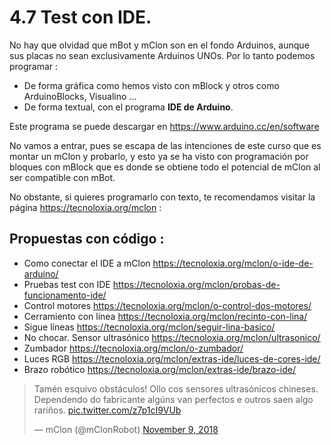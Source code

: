 # 4.7 Test con IDE.

No hay que olvidad que mBot y mClon son en el fondo Arduinos, aunque sus placas no sean exclusivamente Arduinos UNOs. Por lo tanto podemos programar :

* De forma gráfica como hemos visto con mBlock y otros como ArduinoBlocks, Visualino ...
* De forma textual, con el programa **IDE de Arduino**.

Este programa se puede descargar en https://www.arduino.cc/en/software

No vamos a entrar, pues se escapa de las intenciones de este curso que es montar un mClon y probarlo, y esto ya se ha visto con programación por bloques con mBlock que es donde se obtiene todo el potencial de mClon al ser compatible con mBot.

No obstante, si quieres programarlo con texto, te recomendamos visitar la página https://tecnoloxia.org/mclon :

## Propuestas con código :

* Como conectar el IDE a mClon https://tecnoloxia.org/mclon/o-ide-de-arduino/
* Pruebas test con IDE https://tecnoloxia.org/mclon/probas-de-funcionamento-ide/
* Control motores https://tecnoloxia.org/mclon/o-control-dos-motores/
* Cerramiento con línea https://tecnoloxia.org/mclon/recinto-con-lina/
* Sigue líneas https://tecnoloxia.org/mclon/seguir-lina-basico/
* No chocar. Sensor ultrasónico https://tecnoloxia.org/mclon/ultrasonico/
* Zumbador https://tecnoloxia.org/mclon/o-zumbador/
* Luces RGB https://tecnoloxia.org/mclon/extras-ide/luces-de-cores-ide/
* Brazo robótico https://tecnoloxia.org/mclon/extras-ide/brazo-ide/

<blockquote class="twitter-tweet"><p lang="es" dir="ltr">Tamén esquivo obstáculos! Ollo cos sensores ultrasónicos chineses. Dependendo do fabricante algúns van perfectos e outros saen algo rariños. <a href="https://t.co/z7p1cI9VUb">pic.twitter.com/z7p1cI9VUb</a></p>&mdash; mClon (@mClonRobot) <a href="https://twitter.com/mClonRobot/status/1060920761169387520?ref_src=twsrc%5Etfw">November 9, 2018</a></blockquote> <script async src="https://platform.twitter.com/widgets.js" charset="utf-8"></script>
